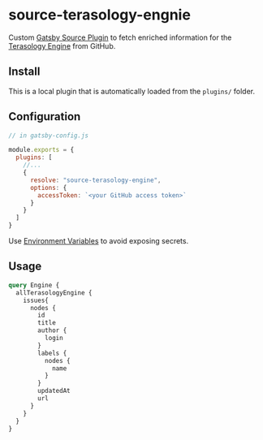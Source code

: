 # source-terasology-engnie

Custom [Gatsby Source Plugin](https://www.gatsbyjs.com/docs/how-to/plugins-and-themes/creating-a-source-plugin/) to fetch enriched information for the [Terasology Engine](https://github.com/MovingBlocks/Terasology) from GitHub.

## Install

This is a local plugin that is automatically loaded from the `plugins/` folder.

## Configuration

```js
// in gatsby-config.js

module.exports = {
  plugins: [
    //...
    {
      resolve: "source-terasology-engine",
      options: {
        accessToken: `<your GitHub access token>`
      }
    }
  ]
}
```

Use [Environment Variables](https://www.gatsbyjs.com/docs/how-to/local-development/environment-variables/) to avoid exposing secrets.

## Usage

```graphql
query Engine {
  allTerasologyEngine {
    issues{
      nodes {
        id
        title
        author {
          login
        }
        labels {
          nodes {
            name
          }
        }
        updatedAt
        url
      }
    }
  }
}
```
